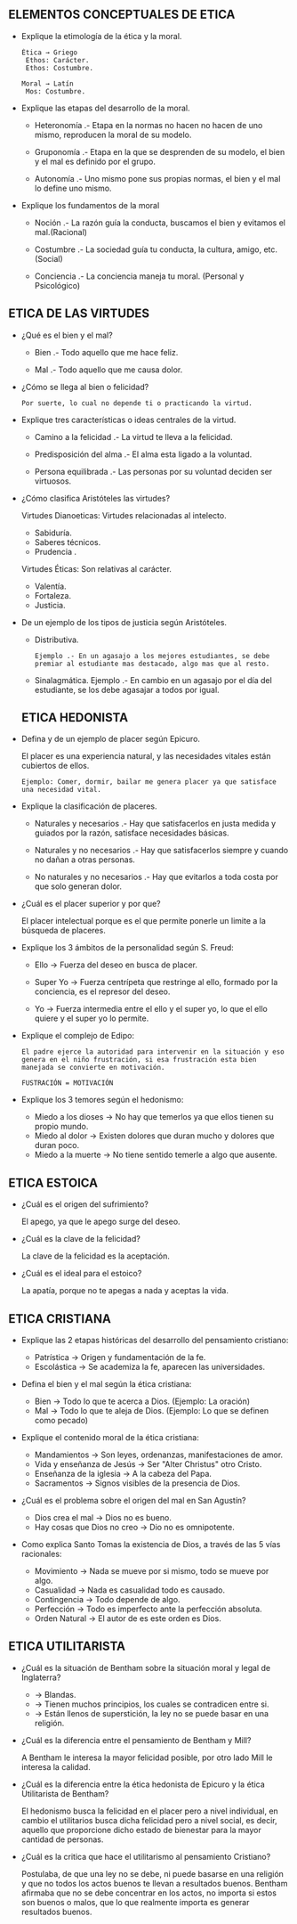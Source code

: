 ## ELEMENTOS CONCEPTUALES DE ETICA

- Explique la etimología de la ética y la moral.

      Ética → Griego
       Ethos: Carácter.
       Ethos: Costumbre.

      Moral → Latín
       Mos: Costumbre.

- Explique las etapas del desarrollo de la moral.

  - Heteronomía .- Etapa en la normas no hacen no hacen de uno mismo, reproducen la moral de su modelo.

  - Gruponomía .- Etapa en la que se desprenden de su modelo, el bien y el mal es definido por el grupo.

  - Autonomía .- Uno mismo pone sus propias normas, el bien y el mal lo define uno mismo.

- Explique los fundamentos de la moral

  - Noción .- La razón guía la conducta, buscamos el bien y evitamos el mal.(Racional)

  - Costumbre .- La sociedad guía tu conducta, la cultura, amigo, etc. (Social)

  - Conciencia .- La conciencia maneja tu moral. (Personal y Psicológico)

## ETICA DE LAS VIRTUDES

- ¿Qué es el bien y el mal?

  - Bien .- Todo aquello que me hace feliz.

  - Mal .- Todo aquello que me causa dolor.

- ¿Cómo se llega al bien o felicidad?

      Por suerte, lo cual no depende ti o practicando la virtud.

- Explique tres características o ideas centrales de la virtud.

  - Camino a la felicidad .- La virtud te lleva a la felicidad.

  - Predisposición del alma .- El alma esta ligado a la voluntad.

  - Persona equilibrada .- Las personas por su voluntad deciden ser virtuosos.

- ¿Cómo clasifica Aristóteles las virtudes?

  Virtudes Dianoeticas: Virtudes relacionadas al intelecto.

  - Sabiduría.
  - Saberes técnicos.
  - Prudencia .

  Virtudes Éticas: Son relativas al carácter.

  - Valentía.
  - Fortaleza.
  - Justicia.

- De un ejemplo de los tipos de justicia según Aristóteles.

  - Distributiva.

        Ejemplo .- En un agasajo a los mejores estudiantes, se debe premiar al estudiante mas destacado, algo mas que al resto.

  - Sinalagmática.
    Ejemplo .- En cambio en un agasajo por el día del estudiante, se los debe agasajar a todos por igual.

  ## ETICA HEDONISTA

- Defina y de un ejemplo de placer según Epicuro.

  El placer es una experiencia natural, y las necesidades vitales están cubiertos de ellos.

      Ejemplo: Comer, dormir, bailar me genera placer ya que satisface una necesidad vital.

- Explique la clasificación de placeres.

  - Naturales y necesarios .- Hay que satisfacerlos en justa medida y guiados por la razón, satisface necesidades básicas.

  - Naturales y no necesarios .- Hay que satisfacerlos siempre y cuando no dañan a otras personas.

  - No naturales y no necesarios .- Hay que evitarlos a toda costa por que solo generan dolor.

- ¿Cuál es el placer superior y por que?

  El placer intelectual porque es el que permite ponerle un limite a la búsqueda de placeres.

- Explique los 3 ámbitos de la personalidad según S. Freud:

  - Ello → Fuerza del deseo en busca de placer.

  - Super Yo → Fuerza centrípeta que restringe al ello, formado por la conciencia, es el represor del deseo.

  - Yo → Fuerza intermedia entre el ello y el super yo, lo que el ello quiere y el super yo lo permite.

- Explique el complejo de Edipo:

      El padre ejerce la autoridad para intervenir en la situación y eso genera en el niño frustración, si esa frustración esta bien manejada se convierte en motivación.

      FUSTRACIÓN = MOTIVACIÓN

- Explique los 3 temores según el hedonismo:

  - Miedo a los dioses → No hay que temerlos ya que ellos tienen su propio mundo.
  - Miedo al dolor → Existen dolores que duran mucho y dolores que duran poco.
  - Miedo a la muerte → No tiene sentido temerle a algo que ausente.

## ETICA ESTOICA

- ¿Cuál es el origen del sufrimiento?

  El apego, ya que le apego surge del deseo.

- ¿Cuál es la clave de la felicidad?

  La clave de la felicidad es la aceptación.

- ¿Cuál es el ideal para el estoico?

  La apatía, porque no te apegas a nada y aceptas la vida.

## ETICA CRISTIANA

- Explique las 2 etapas históricas del desarrollo del pensamiento cristiano:

  - Patrística → Origen y fundamentación de la fe.
  - Escolástica → Se academiza la fe, aparecen las universidades.

- Defina el bien y el mal según la ética cristiana:

  - Bien → Todo lo que te acerca a Dios. (Ejemplo: La oración)
  - Mal → Todo lo que te aleja de Dios. (Ejemplo: Lo que se definen como pecado)

- Explique el contenido moral de la ética cristiana:

  - Mandamientos → Son leyes, ordenanzas, manifestaciones de amor.
  - Vida y enseñanza de Jesús → Ser "Alter Christus" otro Cristo.
  - Enseñanza de la iglesia → A la cabeza del Papa.
  - Sacramentos → Signos visibles de la presencia de Dios.

- ¿Cuál es el problema sobre el origen del mal en San Agustín?

  - Dios crea el mal → Dios no es bueno.
  - Hay cosas que Dios no creo → Dio no es omnipotente.

- Como explica Santo Tomas la existencia de Dios, a través de las 5 vías racionales:

  - Movimiento → Nada se mueve por si mismo, todo se mueve por algo.
  - Casualidad → Nada es casualidad todo es causado.
  - Contingencia → Todo depende de algo.
  - Perfección → Todo es imperfecto ante la perfección absoluta.
  - Orden Natural → El autor de es este orden es Dios.

## ETICA UTILITARISTA

- ¿Cuál es la situación de Bentham sobre la situación moral y legal de Inglaterra?

  - → Blandas.
  - → Tienen muchos principios, los cuales se contradicen entre si.
  - → Están llenos de superstición, la ley no se puede basar en una religión.

- ¿Cuál es la diferencia entre el pensamiento de Bentham y Mill?

  A Bentham le interesa la mayor felicidad posible, por otro lado Mill le interesa la calidad.

- ¿Cuál es la diferencia entre la ética hedonista de Epicuro y la ética Utilitarista de Bentham?

  El hedonismo busca la felicidad en el placer pero a nivel individual, en cambio el utilitarios busca dicha felicidad pero a nivel social, es decir, aquello que proporcione dicho estado de bienestar para la mayor cantidad de personas.

- ¿Cuál es la critica que hace el utilitarismo al pensamiento Cristiano?

  Postulaba, de que una ley no se debe, ni puede basarse en una religión y que no todos los actos buenos te llevan a resultados buenos. Bentham afirmaba que no se debe concentrar en los actos, no importa si estos son buenos o malos, que lo que realmente importa es generar resultados buenos.
